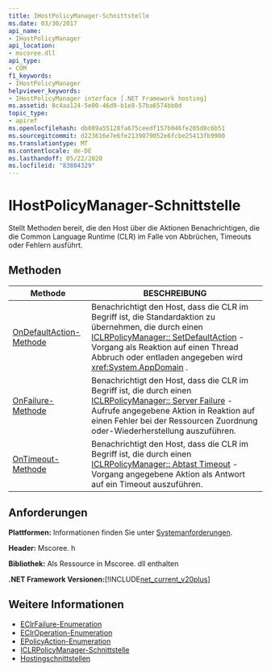 ```yaml
---
title: IHostPolicyManager-Schnittstelle
ms.date: 03/30/2017
api_name:
- IHostPolicyManager
api_location:
- mscoree.dll
api_type:
- COM
f1_keywords:
- IHostPolicyManager
helpviewer_keywords:
- IHostPolicyManager interface [.NET Framework hosting]
ms.assetid: 8c4aa124-5e00-46d9-b1e8-57ba6574bb0d
topic_type:
- apiref
ms.openlocfilehash: db089a55128fa675ceedf157b046fe205d8c6b51
ms.sourcegitcommit: d223616e7e6fe2139079052e6fcbe25413fb9900
ms.translationtype: MT
ms.contentlocale: de-DE
ms.lasthandoff: 05/22/2020
ms.locfileid: "83804329"
---
```

# <a name="ihostpolicymanager-interface"></a>IHostPolicyManager-Schnittstelle
Stellt Methoden bereit, die den Host über die Aktionen Benachrichtigen, die die Common Language Runtime (CLR) im Falle von Abbrüchen, Timeouts oder Fehlern ausführt.  
  
## <a name="methods"></a>Methoden  
  
|Methode|BESCHREIBUNG|  
|------------|-----------------|  
|[OnDefaultAction-Methode](../../../../docs/framework/unmanaged-api/hosting/ihostpolicymanager-ondefaultaction-method.md)|Benachrichtigt den Host, dass die CLR im Begriff ist, die Standardaktion zu übernehmen, die durch einen [ICLRPolicyManager:: SetDefaultAction](iclrpolicymanager-setdefaultaction-method.md) -Vorgang als Reaktion auf einen Thread Abbruch oder entladen angegeben wird <xref:System.AppDomain> .|  
|[OnFailure-Methode](../../../../docs/framework/unmanaged-api/hosting/ihostpolicymanager-onfailure-method.md)|Benachrichtigt den Host, dass die CLR im Begriff ist, die durch einen [ICLRPolicyManager:: Server Failure](iclrpolicymanager-setactiononfailure-method.md) -Aufrufe angegebene Aktion in Reaktion auf einen Fehler bei der Ressourcen Zuordnung oder-Wiederherstellung auszuführen.|  
|[OnTimeout-Methode](../../../../docs/framework/unmanaged-api/hosting/ihostpolicymanager-ontimeout-method.md)|Benachrichtigt den Host, dass die CLR im Begriff ist, die durch einen [ICLRPolicyManager:: Abtast Timeout](iclrpolicymanager-setactionontimeout-method.md) -Vorgang angegebene Aktion als Antwort auf ein Timeout auszuführen.|  
  
## <a name="requirements"></a>Anforderungen  
 **Plattformen:** Informationen finden Sie unter [Systemanforderungen](../../get-started/system-requirements.md).  
  
 **Header:** Mscoree. h  
  
 **Bibliothek:** Als Ressource in Mscoree. dll enthalten  
  
 **.NET Framework Versionen:**[!INCLUDE[net_current_v20plus](../../../../includes/net-current-v20plus-md.md)]  
  
## <a name="see-also"></a>Weitere Informationen

- [EClrFailure-Enumeration](eclrfailure-enumeration.md)
- [EClrOperation-Enumeration](eclroperation-enumeration.md)
- [EPolicyAction-Enumeration](epolicyaction-enumeration.md)
- [ICLRPolicyManager-Schnittstelle](iclrpolicymanager-interface.md)
- [Hostingschnittstellen](hosting-interfaces.md)
